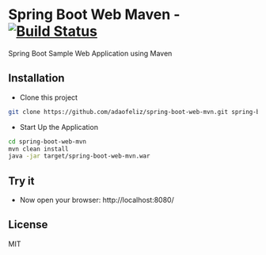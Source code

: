Spring Boot Web Maven - [![Build Status](https://travis-ci.org/adaofeliz/spring-boot-web-mvn.png)](https://travis-ci.org/adaofeliz/spring-boot-web-mvn)
===================

Spring Boot Sample Web Application using Maven

Installation
--------------
* Clone this project
```sh
git clone https://github.com/adaofeliz/spring-boot-web-mvn.git spring-boot-web-mvn
```

* Start Up the Application
```sh
cd spring-boot-web-mvn
mvn clean install
java -jar target/spring-boot-web-mvn.war
```

Try it
--------------
- Now open your browser: http://localhost:8080/

License
--------------
MIT

